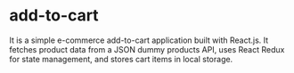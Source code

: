 # add-to-cart
It is a simple e-commerce add-to-cart application built with React.js. It fetches product data from a JSON dummy products API, uses React Redux for state management, and stores cart items in local storage.
